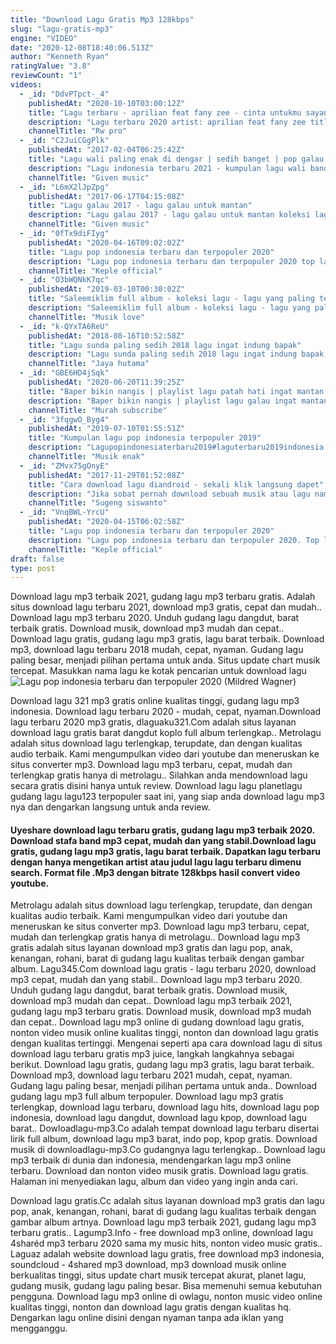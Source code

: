 ```yaml
---
title: "Download Lagu Gratis Mp3 128kbps"
slug: "lagu-gratis-mp3"
engine: "VIDEO"
date: "2020-12-08T18:40:06.513Z"
author: "Kenneth Ryan"
ratingValue: "3.8"
reviewCount: "1"
videos:
  - _id: "DdvPTpct-_4"
    publishedAt: "2020-10-10T03:00:12Z"
    title: "Lagu terbaru - aprilian feat fany zee - cinta untukmu sayang ( official music video)"
    description: "Lagu terbaru 2020 artist: aprilian feat fany zee title: cinta untukmu sayang songwriter: wanda mahardika arr: decky ryan production: @rw pro video:"
    channelTitle: "Rw pro"
  - _id: "C2JuiCGgPlk"
    publishedAt: "2017-02-04T06:25:42Z"
    title: "Lagu wali paling enak di dengar | sedih banget | pop galau - buktikan"
    description: "Lagu indonesia terbaru 2021 - kumpulan lagu wali band paling enak didengar, sedih banget, baper, menyentuh hati, melow terbaik untuk anda pecinta lagu"
    channelTitle: "Given music"
  - _id: "L6mX2lJpZpg"
    publishedAt: "2017-06-17T04:15:08Z"
    title: "Lagu galau 2017 - lagu galau untuk mantan"
    description: "Lagu galau 2017 - lagu galau untuk mantan koleksi lagu galau indonesia, lagu sedih untuk mantan daftar lagu : 01."
    channelTitle: "Given music"
  - _id: "0fTx9diFIyg"
    publishedAt: "2020-04-16T09:02:02Z"
    title: "Lagu pop indonesia terbaru dan terpopuler 2020"
    description: "Lagu pop indonesia terbaru dan terpopuler 2020 top lagu pop indonesia terbaru 2020 terbaik dan terpopuler tag: lagu pop terbaru 2020, lagu pop"
    channelTitle: "Keple official"
  - _id: "O3bWQNkK7qc"
    publishedAt: "2019-03-10T00:30:02Z"
    title: "Saleemiklim full album - koleksi lagu - lagu yang paling terkenal dari saleemiklim"
    description: "Saleemiklim full album - koleksi lagu - lagu yang paling terkenal dari saleemiklim saleemiklim full album - koleksi lagu"
    channelTitle: "Musik love"
  - _id: "k-QYxTA6ReU"
    publishedAt: "2018-08-16T10:52:58Z"
    title: "Lagu sunda paling sedih 2018 lagu ingat indung bapak"
    description: "Lagu sunda paling sedih 2018 lagu ingat indung bapak lagu sunda paling enak lagu legendaris sedih bikin nangis 00. Sasak raja mandala 01. Jang 02."
    channelTitle: "Jaya hutama"
  - _id: "GBE6HD4jSqk"
    publishedAt: "2020-06-20T11:39:25Z"
    title: "Baper bikin nangis | playlist lagu patah hati ingat mantan terbaru | gratis (tanpa iklan)"
    description: "Baper bikin nangis | playlist lagu galau ingat mantan terbaru | gratis (tanpa iklan) 01. Ilir 7 - salah apa aku 02. Dadali - disaat aku"
    channelTitle: "Murah subscribe"
  - _id: "3fqgwO_Byg4"
    publishedAt: "2019-07-10T01:55:51Z"
    title: "Kumpulan lagu pop indonesia terpopuler 2019"
    description: "Lagupopindonesiaterbaru2019#laguterbaru2019indonesia best lagu pop indonesia terbaru 2019 cinta luar biasa terhits -paling enak didengar 1.Cinta luar"
    channelTitle: "Musik enak"
  - _id: "ZMvx75gOnyE"
    publishedAt: "2017-11-29T01:52:08Z"
    title: "Cara download lagu diandroid - sekali klik langsung dapet"
    description: "Jika sobat pernah download sebuah musik atau lagu namun tidak berhasil berikut akan dibahas agar bisa langsung dapat. Saat mau mendownload lagu melalui"
    channelTitle: "Sugeng siswanto"
  - _id: "VnqBWL-YrcU"
    publishedAt: "2020-04-15T06:02:58Z"
    title: "Lagu pop indonesia terbaru dan terpopuler 2020"
    description: "Lagu pop indonesia terbaru dan terpopuler 2020. Top lagu pop indonesia terbaru 2020 terbaik dan terpopuler tag: lagu pop terbaru 2020, lagu pop"
    channelTitle: "Keple official"
draft: false
type: post
---
```


Download lagu mp3 terbaik 2021, gudang lagu mp3 terbaru gratis. Adalah situs download lagu terbaru 2021, download mp3 gratis, cepat dan mudah.. Download lagu mp3 terbaru 2020. Unduh gudang lagu dangdut, barat terbaik gratis. Download musik, download mp3 mudah dan cepat.. Download lagu gratis, gudang lagu mp3 gratis, lagu barat terbaik. Download mp3, download lagu terbaru 2018 mudah, cepat, nyaman. Gudang lagu paling besar, menjadi pilihan pertama untuk anda. Situs update chart musik tercepat. Masukkan nama lagu ke kotak pencarian untuk download lagu
![Lagu pop indonesia terbaru dan terpopuler 2020 (Mildred Wagner)](https://i.ytimg.com/vi/VnqBWL-YrcU/hqdefault.jpg "Lagu pop indonesia terbaru dan terpopuler 2020 (Sadie Jefferson)")

Download lagu 321 mp3 gratis online kualitas tinggi, gudang lagu mp3 indonesia. Download lagu terbaru 2020 - mudah, cepat, nyaman.Download lagu terbaru 2020 mp3 gratis, dlaguaku321.Com adalah situs layanan download lagu gratis barat dangdut koplo full album terlengkap.. Metrolagu adalah situs download lagu terlengkap, terupdate, dan dengan kualitas audio terbaik. Kami mengumpulkan video dari youtube dan meneruskan ke situs converter mp3. Download lagu mp3 terbaru, cepat, mudah dan terlengkap gratis hanya di metrolagu.. Silahkan anda mendownload lagu secara gratis disini hanya untuk review. Download lagu lagu planetlagu gudang lagu lagu123 terpopuler saat ini, yang siap anda download lagu mp3 nya dan dengarkan langsung untuk anda review.
<!--inArticleAds-->

<!--galleryOne-->

#### Uyeshare download lagu terbaru gratis, gudang lagu mp3 terbaik 2020. Download stafa band mp3 cepat, mudah dan yang stabil.Download lagu gratis, gudang lagu mp3 gratis, lagu barat terbaik. Dapatkan lagu terbaru dengan hanya mengetikan artist atau judul lagu lagu terbaru dimenu search. Format file .Mp3 dengan bitrate 128kbps hasil convert video youtube.
<!--inArticleAds-->

<!--galleryTwo-->

Metrolagu adalah situs download lagu terlengkap, terupdate, dan dengan kualitas audio terbaik. Kami mengumpulkan video dari youtube dan meneruskan ke situs converter mp3. Download lagu mp3 terbaru, cepat, mudah dan terlengkap gratis hanya di metrolagu.. Download lagu mp3 gratis adalah situs layanan download mp3 gratis dan lagu pop, anak, kenangan, rohani, barat di gudang lagu kualitas terbaik dengan gambar album. Lagu345.Com download lagu gratis - lagu terbaru 2020, download mp3 cepat, mudah dan yang stabil.. Download lagu mp3 terbaru 2020. Unduh gudang lagu dangdut, barat terbaik gratis. Download musik, download mp3 mudah dan cepat.. Download lagu mp3 terbaik 2021, gudang lagu mp3 terbaru gratis. Download musik, download mp3 mudah dan cepat.. Download lagu mp3 online di gudang download lagu gratis, nonton video musik online kualitas tinggi, nonton dan download lagu gratis dengan kualitas tertinggi. Mengenai seperti apa cara download lagu di situs download lagu terbaru gratis mp3 juice, langkah langkahnya sebagai berikut. Download lagu gratis, gudang lagu mp3 gratis, lagu barat terbaik. Download mp3, download lagu terbaru 2021 mudah, cepat, nyaman. Gudang lagu paling besar, menjadi pilihan pertama untuk anda.. Download gudang lagu mp3 full album terpopuler. Download lagu mp3 gratis terlengkap, download lagu terbaru, download lagu hits, download lagu pop indonesia, download lagu dangdut, download lagu kpop, download lagu barat.. Dowloadlagu-mp3.Co adalah tempat download lagu terbaru disertai lirik full album, download lagu mp3 barat, indo pop, kpop gratis. Download musik di downloadlagu-mp3.Co gudangnya lagu terlengkap.. Download lagu mp3 terbaik di dunia dan indonesia, mendengarkan lagu mp3 online terbaru. Download dan nonton video musik gratis. Download lagu gratis. Halaman ini menyediakan lagu, album dan video yang ingin anda cari.
<!--galleryThree-->

Download lagu gratis.Cc adalah situs layanan download mp3 gratis dan lagu pop, anak, kenangan, rohani, barat di gudang lagu kualitas terbaik dengan gambar album artnya. Download lagu mp3 terbaik 2021, gudang lagu mp3 terbaru gratis.. Lagump3.Info - free download mp3 online, download lagu 4sharéd mp3 terbaru 2020 sama my music hits, nonton video music gratis.. Laguaz adalah website download lagu gratis, free download mp3 indonesia, soundcloud - 4shared mp3 download, mp3 download musik online berkualitas tinggi, situs update chart musik tercepat akurat, planet lagu, gudang musik, gudang lagu paling besar. Bisa memenuhi semua kebutuhan pengguna. Download lagu mp3 online di owlagu, nonton music video online kualitas tinggi, nonton dan download lagu gratis dengan kualitas hq. Dengarkan lagu online disini dengan nyaman tanpa ada iklan yang mengganggu.